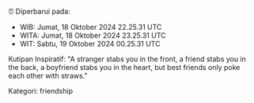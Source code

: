 ⏰ Diperbarui pada:
- WIB: Jumat, 18 Oktober 2024 22.25.31 UTC
- WITA: Jumat, 18 Oktober 2024 23.25.31 UTC
- WIT: Sabtu, 19 Oktober 2024 00.25.31 UTC

Kutipan Inspiratif:
"A stranger stabs you in the front, a friend stabs you in the back, a boyfriend stabs you in the heart, but best friends only poke each other with straws."


Kategori: friendship

